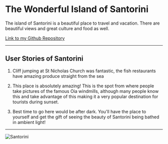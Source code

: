 # The Wonderful Island of Santorini #

The island of Santorini is a beautiful place to travel and vacation. There are beautiful views and great culture and food as well.  

[Link to my Github Repository](https://github.com/TheCh1ckenMan/Markdown-HTML.git)

___

## User Stories of Santorini ##

1. Cliff jumping at St Nicholas Church was fantastic, the fish restaurants have amazing produce straight from the sea
1. This place is absolutely amazing! This is the spot from where people take pictures of the famous Oia windmills, although many people know this and take advantage of this making it a very popular destination for tourists during sunset.

1. Best time to go here would be after dark. You'll have the place to yourself and get the gift of seeing the beauty of Santorini being bathed in ambient light!

___


![Santorini](santorini.jpg)









